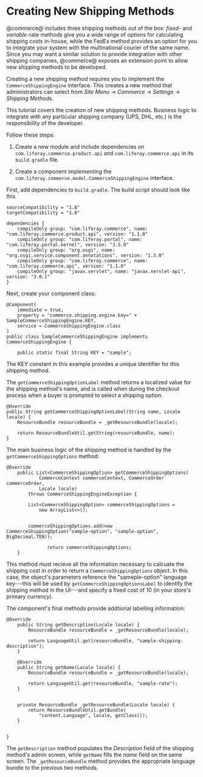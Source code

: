 # Creating New Shipping Methods

@commerce@ includes three shipping methods out of the box: *fixed*- and
*variable*-rate methods give you a wide range of options for calculating shipping
costs in-house, while the FedEx method provides an option for you to integrate
your system with the multinational courier of the same name. Since you may want
a similar solution to provide integration with other shipping companies,
@commerce@ exposes an extension point to allow new shipping methods to be
developed.

Creating a new shipping method requires you to implement the
`CommerceShippingEngine` interface. This creates a new method that
administrators can select from *Site Menu* &rarr; *Commerce* &rarr; *Settings*
&rarr; *Shipping Methods*.

This tutorial covers the creation of new shipping methods. Business logic to
integrate with any particular shipping company (UPS, DHL, etc.) is the
responsibility of the developer.

Follow these steps:

1.  Create a new module and include dependencies on
    `com.liferay.commerce.product.api` and `com.liferay.commerce.api` in its `build.gradle`
    file.

2.  Create a component implementing the
    `com.liferay.commerce.model.CommerceShippingEngine` interface.

First, add dependencies to `build.gradle`. The build script should look like
this<!--in DXP GA1, Commerce 1.0.0-->

    sourceCompatibility = "1.8"
    targetCompatibility = "1.8"

    dependencies {
        compileOnly group: "com.liferay.commerce", name: "com.liferay.commerce.product.api", version: "1.1.0"
        compileOnly group: "com.liferay.portal", name: "com.liferay.portal.kernel", version: "3.5.0"
        compileOnly group: "org.osgi", name: "org.osgi.service.component.annotations", version: "1.3.0"
        compileOnly group: "com.liferay.commerce", name: "com.liferay.commerce.api", version: "1.1.0"
        compileOnly group: "javax.servlet", name: "javax.servlet-api", version: "3.0.1"
    }

Next, create your component class:

    @Component(
        immediate = true,
        property = "commerce.shipping.engine.key=" + SampleCommerceShippingEngine.KEY,
        service = CommerceShippingEngine.class
    )
    public class SampleCommerceShippingEngine implements CommerceShippingEngine {

        public static final String KEY = "sample";

The KEY constant in this example provides a unique identifier for this shipping method.

The `getCommerceShippingOptionLabel` method returns a localized value for the
shipping method's name, and is called when during the checkout process when a
buyer is prompted to select a shipping option.

    @Override
    public String getCommerceShippingOptionLabel(String name, Locale locale) {
        ResourceBundle resourceBundle = _getResourceBundle(locale);

        return ResourceBundleUtil.getString(resourceBundle, name);
    }

The main business logic of the shipping method is handled by the
`getCommerceShippingOptions` method:


    @Override
        public List<CommerceShippingOption> getCommerceShippingOptions(
                CommerceContext commerceContext, CommerceOrder commerceOrder,
                Locale locale)
            throws CommerceShippingEngineException {

            List<CommerceShippingOption> commerceShippingOptions =
                new ArrayList<>();


            commerceShippingOptions.add(new CommerceShippingOption("sample-option", "sample-option", BigDecimal.TEN));
            
                   return commerceShippingOptions;
        }

This method must recieve all the information necessary to calcuate the shipping
cost in order to return a `CommerceShippingOptions` object. In this case, the
object's parameters reference the "sameple-option" language key---this will be
used by `getCommerceShippingOptionsLabel` to identify the shipping method in
the UI---and specify a fixed cost of 10 (in your store's primary currency).

The component's final methods provide addtional labelling information:

    @Override
        public String getDescription(Locale locale) {
            ResourceBundle resourceBundle = _getResourceBundle(locale);

            return LanguageUtil.get(resourceBundle, "sample-shipping-description");
        }

        @Override
        public String getName(Locale locale) {
            ResourceBundle resourceBundle = _getResourceBundle(locale);

            return LanguageUtil.get(resourceBundle, "sample-rate");
        }


        private ResourceBundle _getResourceBundle(Locale locale) {
            return ResourceBundleUtil.getBundle(
                "content.Language", locale, getClass());
        }


    }

The `getDescription` method populates the *Description* field of the shipping
method's  admin screen, while `getName` fills the *name* field on the same
screen. The `_getResourceBundle` method provides the appropriate language
bundle to the previous two methods.
